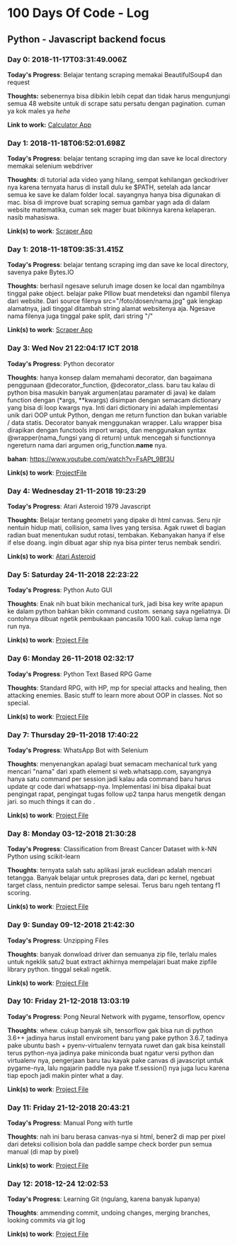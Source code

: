 # 100 Days Of Code - Log
## Python - Javascript backend focus 

### Day 0: 2018-11-17T03:31:49.006Z

**Today's Progress**: Belajar tentang scraping memakai BeautifulSoup4 dan request 

**Thoughts:** sebenernya bisa dibikin lebih cepat dan tidak harus mengunjungi semua 48 website untuk di scrape satu persatu dengan pagination. cuman ya kok males ya *hehe* 

**Link to work:** [Calculator App](https://github.com/svmihar/scraper-matematika-its)


### Day 1: 2018-11-18T06:52:01.698Z
**Today's Progress**: belajar tentang scraping img dan save ke local directory memakai selenium webdriver

**Thoughts**: di tutorial ada video yang hilang, sempat kehilangan geckodriver nya karena ternyata harus di install dulu ke $PATH, setelah ada lancar semua ke save ke dalam folder local. sayangnya hanya bisa digunakan di mac. bisa di improve buat scraping semua gambar yagn ada di dalam website matematika, cuman sek mager buat bikinnya karena kelaperan. nasib mahasiswa.

**Link(s) to work**: [Scraper App](https://github.com/svmihar/scraper-matematika-its)


### Day 1: 2018-11-18T09:35:31.415Z
**Today's Progress**: belajar tentang scraping img dan save ke local directory, savenya pake Bytes.IO

**Thoughts**: berhasil ngesave seluruh image dosen ke local dan ngambilnya tinggal pake object. belajar pake PIllow buat mendeteksi dan ngambil filenya dari website. Dari source filenya src="/foto/dosen/nama.jpg" gak lengkap alamatnya, jadi tinggal ditambah string alamat websitenya aja. Ngesave nama filenya juga tinggal pake split, dari string "/" 

**Link(s) to work**: [Scraper App](https://github.com/svmihar/scraper-matematika-its)

### Day 3: Wed Nov 21 22:04:17 ICT 2018
**Today's Progress**: Python decorator

**Thoughts**: hanya konsep dalam memahami decorator, dan bagaimana penggunaan @decorator_function, @decorator_class. baru tau kalau di python bisa masukin banyak argumen(atau paramater di java) ke dalam function dengan (*args, **kwargs) disimpan dengan semacam dictionary yang bisa di loop kwargs nya. Inti dari dictionary ini adalah implementasi unik dari OOP untuk Python, dengan me return function dan bukan variable / data statis. Decorator banyak menggunakan wrapper. Lalu wrapper bisa dirapikan dengan functools import wraps, dan menggunakan syntax @wrapper(nama_fungsi yang di return) untuk mencegah si functionnya ngereturn nama dari argumen orig_function.__name__ nya. 

**bahan**: https://www.youtube.com/watch?v=FsAPt_9Bf3U


**Link(s) to work**: [ProjectFile ](https://github.com/svmihar/30-days-of-python/tree/master/python-decorator)

### Day 4: Wednesday 21-11-2018 19:23:29
**Today's Progress**: Atari Asteroid 1979 Javascript


**Thoughts**: Belajar tentang geometri yang dipake di html canvas. Seru njir nentuin hidup mati, collision, sama lives yang tersisa. Agak ruwet di bagian radian buat menentukan sudut rotasi, tembakan. Kebanyakan hanya if else if else doang. ingin dibuat agar ship nya bisa pinter terus nembak sendiri. 

**Link(s) to work**: [Atari Asteroid](https://github.com/svmihar/100-days-of-code.git)

### Day 5: Saturday 24-11-2018 22:23:22
**Today's Progress**: Python Auto GUI 


**Thoughts**: Enak nih buat bikin mechanical turk, jadi bisa key write apapun ke dalam python bahkan bikin command custom. senang saya ngeliatnya. Di contohnya dibuat ngetik pembukaan pancasila 1000 kali. cukup lama nge run nya. 

**Link(s) to work**: [Project File](https://github.com/svmihar/30-days-of-python/tree/master/python-auto-gui)

### Day 6: Monday 26-11-2018 02:32:17
**Today's Progress**: Python Text Based RPG Game


**Thoughts**: Standard RPG, with HP, mp for special attacks and healing, then attacking enemies. Basic stuff to learn more about OOP in classes. Not so special. 

**Link(s) to work**: [Project File](https://github.com/svmihar/30-days-of-python/tree/master/rpg-battle)



### Day 7: Thursday 29-11-2018 17:40:22
**Today's Progress**: WhatsApp Bot with Selenium


**Thoughts**: menyenangkan apalagi buat semacam mechanical turk yang mencari "nama" dari xpath element si web.whatsapp.com, sayangnya hanya satu command per session jadi kalau ada command baru harus update qr code dari whatsapp-nya. Implementasi ini bisa dipakai buat pengingat rapat, pengingat tugas follow up2 tanpa harus mengetik dengan jari. so much things it can do .

**Link(s) to work**: [Project File](https://github.com/svmihar/30-days-of-python/tree/master/whatsapp-spam-bot)




### Day 8: Monday 03-12-2018 21:30:28
**Today's Progress**: Classification from Breast Cancer Dataset with k-NN Python using scikit-learn 


**Thoughts**: ternyata salah satu aplikasi jarak euclidean adalah mencari tetangga. Banyak belajar untuk preproses data, dari pc kernel, ngebuat target class, nentuin predictor sampe selesai. Terus baru ngeh tentang f1 scoring. 

**Link(s) to work**: [Project File](https://github.com/svmihar/tubes-data-mining/tree/master/classification)

### Day 9: Sunday 09-12-2018 21:42:30
**Today's Progress**: Unzipping Files 


**Thoughts**: banyak donwload driver dan semuanya zip file, terlalu males untuk ngeklik satu2 buat extract akhirnya mempelajari buat make zipfile library python. tinggal sekali ngetik.

**Link(s) to work**: [Project File](https://github.com/svmihar/30-days-of-python/tree/master/unzip)

### Day 10: Friday 21-12-2018 13:03:19
**Today's Progress**: Pong Neural Network with pygame, tensorflow, opencv


**Thoughts**: whew. cukup banyak sih, tensorflow gak bisa run di python 3.6++ jadinya harus install enviroment baru yang pake python 3.6.7, tadinya pake ubuntu bash + pyenv-virtualenv ternyata ruwet dan gak bisa keinstall terus python-nya jadinya pake miniconda buat ngatur versi python dan virtualenv nya, pengerjaan baru tau kayak pake canvas di javascript untuk pygame-nya, lalu ngajarin paddle nya pake tf.session() nya juga lucu karena tiap epoch jadi makin pinter what a day. 

**Link(s) to work**: [Project File](https://github.com/svmihar/30-days-of-python/tree/master/pong-neural-network)

### Day 11: Friday 21-12-2018 20:43:21
**Today's Progress**: Manual Pong with turtle

**Thoughts**: nah ini baru berasa canvas-nya si html, bener2 di map per pixel dari deteksi collision bola dan paddle sampe check border pun semua manual (di map by pixel)

**Link(s) to work**: [Project File](https://github.com/svmihar/30-days-of-python/tree/master/pong-neural-network)

### Day 12: 2018-12-24 12:02:53
**Today's Progress**: Learning Git (ngulang, karena banyak lupanya)

**Thoughts**: ammending commit, undoing changes, merging branches, looking commits via git log 

**Link(s) to work**: [Project File](https://github.com/svmihar/30-days-of-python/tree/master/pong-neural-network)

